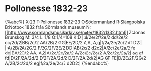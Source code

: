 # Pollonesse 1832-23

{%abc%}
X:23
T:Pollonesse 1832-23
O:Södermanland
R:Slängpolska
B:Notbok 1832 från Sörmlands museum
N:[[http://www.sormlandsmusikarkiv.se/noter/1832/1832.html]]
Z:Jonas Brunskog
M: 3/4
L: 1/8
Q:1/4=108
K:D
|:d/2e/2f/2e/2 dd/2e/2 cc/2d/2|BB/2c/2 AA/2B/2 GG|EE/2D/2 A,A, A,g|f/2a/2e/2c/2 df D2:|
|:A/2B/2A/2G/2 F/2G/2F/2E/2 DD|AB/2c/2 d2c2|A/2c/2e/2a/2 fe dc|BA/2G/2 AA, A,2|A/2c/2e/2a/2 A/2c/2e/2a/2 A/2c/2e/2a/2|
ag gf fd|D/2F/2A/2d/2 D/2F/2A/2d/2 D/2F/2A/2d/2|AG GF FE|D/2E/2F/2G/2 A/2B/2c/2d/2 eg|f/2a/2e/2c/2 d2D2:|
{%endabc%}

